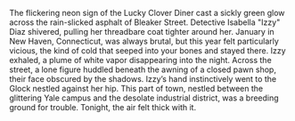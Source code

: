 The flickering neon sign of the Lucky Clover Diner cast a sickly green glow across the rain-slicked asphalt of Bleaker Street. Detective Isabella "Izzy" Diaz shivered, pulling her threadbare coat tighter around her. January in New Haven, Connecticut, was always brutal, but this year felt particularly vicious, the kind of cold that seeped into your bones and stayed there. Izzy exhaled, a plume of white vapor disappearing into the night.  Across the street, a lone figure huddled beneath the awning of a closed pawn shop, their face obscured by the shadows. Izzy’s hand instinctively went to the Glock nestled against her hip. This part of town, nestled between the glittering Yale campus and the desolate industrial district, was a breeding ground for trouble. Tonight, the air felt thick with it.
